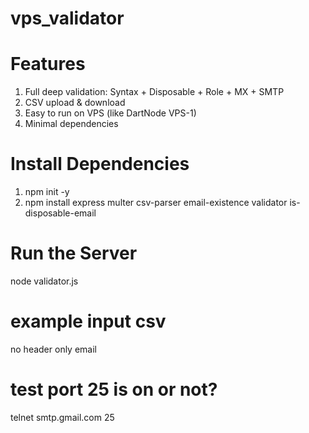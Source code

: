 # vps_validator

# Features
1) Full deep validation: Syntax + Disposable + Role + MX + SMTP
2) CSV upload & download
3) Easy to run on VPS (like DartNode VPS-1)
4) Minimal dependencies

   
# Install Dependencies
1) npm init -y
2) npm install express multer csv-parser email-existence validator is-disposable-email

# Run the Server
node validator.js

# example input csv
no header only email

# test port 25 is on or not?
telnet smtp.gmail.com 25



